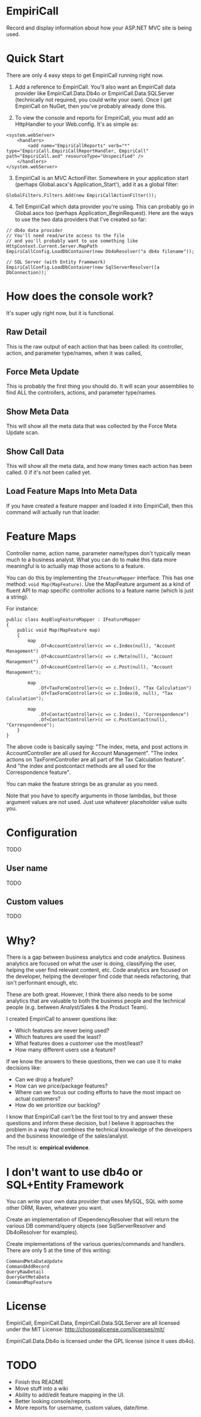 # EmpiriCall

Record and display information about how your ASP.NET MVC site is being used.

# Quick Start

There are only 4 easy steps to get EmpiriCall running right now.

1. Add a reference to EmpiriCall. You'll also want an EmpiriCall data provider like EmpiriCall.Data.Db4o or EmpiriCall.Data.SQLServer (technically not required, you could write your own). Once I get EmpiriCall on NuGet, then you've probably already done this.

2. To view the console and reports for EmpiriCall, you must add an HttpHandler to your Web.config. It's as simple as:
```
<system.webServer>
	<handlers>
		<add name="EmpiriCallReports" verb="*" type="EmpiriCall.EmpiriCallReportHandler, EmpiriCall" path="EmpiriCall.axd" resourceType="Unspecified" />
	</handlers>
</system.webServer>
```

3. EmpiriCall is an MVC ActionFilter. Somewhere in your application start (perhaps Global.ascx's Application_Start'), add it as a global filter:
```
GlobalFilters.Filters.Add(new EmpiriCallActionFilter());
```

4. Tell EmpiriCall which data provider you're using. This can probably go in Global.ascx too (perhaps Application_BeginRequest). Here are the ways to use the two data providers that I've created so far:
```
// db4o data provider
// You'll need read/write access to the file
// and you'll probably want to use something like HttpContext.Current.Server.MapPath
EmpiriCallConfig.LoadDbContainer(new Db4oResolver("a db4o filename"));

// SQL Server (with Entity Framework)
EmpiriCallConfig.LoadDbContainer(new SqlServerResolver([a DbConnection));
```

# How does the console work?

It's super ugly right now, but it is functional.

## Raw Detail

This is the raw output of each action that has been called: its controller, action, and parameter type/names, when it was called,

## Force Meta Update

This is probably the first thing you should do. It will scan your assemblies to find ALL the controllers, actions, and parameter type/names.

## Show Meta Data

This will show all the meta data that was collected by the Force Meta Update scan.

## Show Call Data

This will show all the meta data, and how many times each action has been called. 0 if it's not been called yet.

## Load Feature Maps Into Meta Data

If you have created a feature mapper and loaded it into EmpiriCall, then this command will actually run that loader.

# Feature Maps

Controller name, action name, parameter name/types don't typically mean much to a business analyst. What you can do to make this data more meaningful is to actually map those actions to a feature.

You can do this by implementing the ```IFeatureMapper``` interface. This has one method: ```void Map(MapFeature)```. Use the MapFeature argument as a kind of fluent API to map specific controller actions to a feature name (which is just a string).

For instance:

```
public class AopBlogFeatureMapper : IFeatureMapper
{
    public void Map(MapFeature map)
    {
        map
            .Of<AccountController>(c => c.Index(null), "Account Management")
            .Of<AccountController>(c => c.Meta(null), "Account Management")
            .Of<AccountController>(c => c.Post(null), "Account Management");

        map
            .Of<TaxFormController>(c => c.Index(), "Tax Calculation")
            .Of<TaxFormController>(c => c.Index(0, null), "Tax Calculation");

        map
            .Of<ContactController>(c => c.Index(), "Correspondence")
            .Of<ContactController>(c => c.PostContact(null), "Correspondence");
	}
}
```

The above code is basically saying: "The index, meta, and post actions in AccountController are all used for Account Management". "The index actions on TaxFormController are all part of the Tax Calculation feature". And "the index and postcontact methods are all used for the Correspondence feature".

You can make the feature strings be as granular as you need.

Note that you have to specify arguments in those lambdas, but those argument values are not used. Just use whatever placeholder value suits you.

# Configuration

TODO

## User name

TODO

## Custom values

TODO

# Why?

There is a gap between business analytics and code analytics. Business analytics are focused on what the user is doing, classifying the user, helping the user find relevant content, etc. Code analytics are focused on the developer, helping the developer find code that needs refactoring, that isn't performant enough, etc.

These are both great. However, I think there also needs to be some analytics that are valuable to both the business people and the technical people (e.g. between Analyst/Sales & the Product Team).

I created EmpiriCall to answer questions like:

* Which features are never being used?
* Which features are used the least?
* What features does a customer use the most/least?
* How many different users use a feature?

If we know the answers to these questions, then we can use it to make decisions like:

* Can we drop a feature?
* How can we price/package features?
* Where can we focus our coding efforts to have the most impact on actual customers?
* How do we prioritize our backlog?

I know that EmpiriCall can't be the first tool to try and answer these questions and inform these decision, but I believe it approaches the problem in a way that combines the technical knowledge of the developers and the business knowledge of the sales/analyst.

The result is: **empirical evidence**.

# I don't want to use db4o or SQL+Entity Framework

You can write your own data provider that uses MySQL, SQL with some other ORM, Raven, whatever you want.

Create an implementation of IDependencyResolver that will return the various DB command/query objects (see SqlServerResolver and Db4oResolver for examples).

Create implementations of the various queries/commands and handlers. There are only 5 at the time of this writing:
```
CommandMetaDataUpdate
CommandAddRecord
QueryRawDetail
QueryGetMetaData
CommandMapFeature
```

# License

EmpiriCall, EmpiriCall.Data, EmpiriCall.Data.SQLServer are all licensed under the MIT License: http://choosealicense.com/licenses/mit/

EmpiriCall.Data.Db4o is licensed under the GPL license (since it uses db4o).

# TODO

* Finish this README
* Move stuff into a wiki
* Ability to add/edit feature mapping in the UI.
* Better looking console/reports.
* More reports for username, custom values, date/time.
